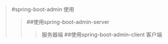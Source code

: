>#spring-boot-admin 使用
>>##使用spring-boot-admin-server
>>>    服务器端
>>##使用spring-boot-admin-client
>>>    客户端